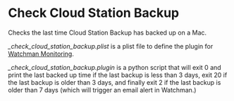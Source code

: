 # Check Cloud Station Backup
Checks the last time Cloud Station Backup has backed up on a Mac.

_\_check\_cloud\_station\_backup.plist_ is a plist file to define the plugin for [Watchman Monitoring](https://www.watchmanmonitoring.com).

_\_check\_cloud\_station\_backup.plugin_ is a python script that will exit 0 and print the last backed up time if the last backup is less than 3 days, exit 20 if the last backup is older than 3 days, and finally exit 2 if the last backup is older than 7 days (which will trigger an email alert in Watchman.)
